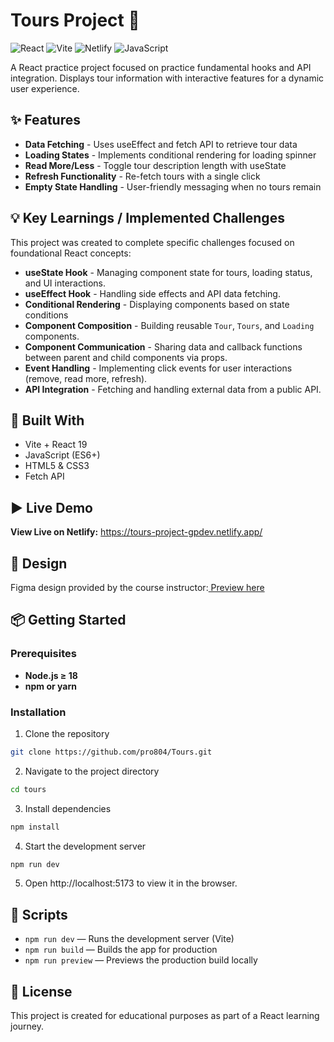 # Tours Project 🧳

![React](https://img.shields.io/badge/React-19-blue?logo=react)
![Vite](https://img.shields.io/badge/Vite-Bundler-purple?logo=vite)
![Netlify](https://img.shields.io/badge/Deployed%20on-Netlify-green?logo=netlify)
![JavaScript](https://img.shields.io/badge/JavaScript-ES6+-yellow?logo=javascript)

A React practice project focused on practice fundamental hooks and API integration. Displays tour information with interactive features for a dynamic user experience.

## ✨ Features

- **Data Fetching** - Uses useEffect and fetch API to retrieve tour data
- **Loading States** - Implements conditional rendering for loading spinner
- **Read More/Less** - Toggle tour description length with useState
- **Refresh Functionality** - Re-fetch tours with a single click
- **Empty State Handling** - User-friendly messaging when no tours remain

## 💡 Key Learnings / Implemented Challenges

This project was created to complete specific challenges focused on foundational React concepts:

- **useState Hook** - Managing component state for tours, loading status, and UI interactions.
- **useEffect Hook** - Handling side effects and API data fetching.
- **Conditional Rendering** - Displaying components based on state conditions
- **Component Composition** - Building reusable `Tour`, `Tours`, and `Loading` components.
- **Component Communication** - Sharing data and callback functions between parent and child components via props.
- **Event Handling** - Implementing click events for user interactions (remove, read more, refresh).
- **API Integration** - Fetching and handling external data from a public API.

## 🧰 Built With

- Vite + React 19
- JavaScript (ES6+)
- HTML5 & CSS3
- Fetch API

## ▶️ Live Demo

**View Live on Netlify:**
https://tours-project-gpdev.netlify.app/

## 🎨 Design

Figma design provided by the course instructor:[ Preview here](https://www.figma.com/design/OnLoM3AzBFaHzSc2iolJS0/Tours?node-id=0-1&p=f&t=MjsDzKdbRuZva3Bp-0)

## 📦 Getting Started

### Prerequisites

- **Node.js ≥ 18**
- **npm or yarn**

### Installation

1. Clone the repository

```bash
git clone https://github.com/pro804/Tours.git
```

2. Navigate to the project directory

```bash
cd tours
```

3. Install dependencies

```bash
npm install
```

4. Start the development server

```bash
npm run dev
```

5. Open http://localhost:5173 to view it in the browser.

## 🔧 Scripts

- `npm run dev` — Runs the development server (Vite)
- `npm run build` — Builds the app for production
- `npm run preview` — Previews the production build locally

## 📄 License

This project is created for educational purposes as part of a React learning journey.
